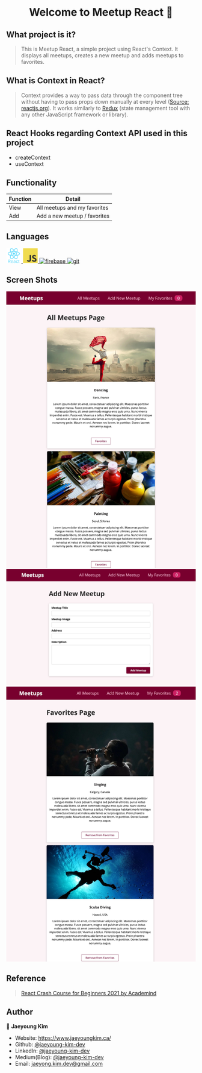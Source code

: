 <h1 align="center">Welcome to Meetup React 👋</h1>

## What project is it?

> This is Meetup React, a simple project using React's Context. It displays all meetups, creates a new meetup and adds meetups to favorites.

## What is Context in React?

> Context provides a way to pass data through the component tree without having to pass props down manually at every level (<a href='https://reactjs.org/docs/context.html'>Source: reactjs.org</a>). It works similarly to <a href='https://redux.js.org/'>Redux</a> (state management tool with any other JavaScript framework or library).

## React Hooks regarding Context API used in this project

- createContext
- useContext

## Functionality

| Function | Detail                       |
| -------- | ---------------------------- |
| View     | All meetups and my favorites |
| Add      | Add a new meetup / favorites |

## Languages

<p align="left"> <a href="https://reactjs.org/" target="_blank"> <img src="https://raw.githubusercontent.com/devicons/devicon/master/icons/react/react-original-wordmark.svg" alt="react" width="40" height="40"/> </a>   <a href="https://developer.mozilla.org/en-US/docs/Web/JavaScript" target="_blank"> <img src="https://raw.githubusercontent.com/devicons/devicon/master/icons/javascript/javascript-original.svg" alt="javascript" width="40" height="40"/> </a> <a href="https://firebase.google.com/" target="_blank"> <img src="https://www.vectorlogo.zone/logos/firebase/firebase-icon.svg" alt="firebase" width="40" height="40"/> </a><a href="https://git-scm.com/" target="_blank"> <img src="https://www.vectorlogo.zone/logos/git-scm/git-scm-icon.svg" alt="git" width="40" height="40"/> </a> </p>

## Screen Shots

![allmeetups](./screenshots/screenshot1.jpg?raw=true)
![addnewmmeetup](./screenshots/screenshot2.jpg?raw=true)
![favorites](./screenshots/screenshot3.jpg?raw=true)

## Reference

> <a href='https://youtu.be/Dorf8i6lCuk'> React Crash Course for Beginners 2021 by Academind
> </a>

## Author

👤 **Jaeyoung Kim**

- Website: https://www.jaeyoungkim.ca/
- Github: [@jaeyoung-kim-dev](https://github.com/jaeyoung-kim-dev)
- LinkedIn: [@jaeyoung-kim-dev](https://www.linkedin.com/in/jaeyoung-kim-dev/)
- Medium(Blog): [@jaeyoung-kim-dev](https://jaeyoung-kim-dev.medium.com/)
- Email: jaeyong.kim.dev@gmail.com
